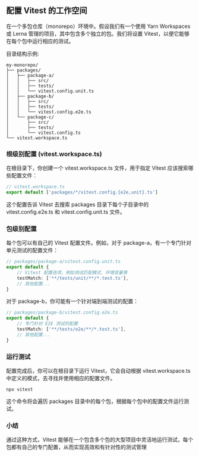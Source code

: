 ## 配置 Vitest 的工作空间

在一个多包仓库（monorepo）环境中。假设我们有一个使用 Yarn Workspaces 或 Lerna 管理的项目，其中包含多个独立的包。我们将设置 Vitest，以便它能够在每个包中运行相应的测试。

目录结构示例:

```
my-monorepo/
├── packages/
│   ├── package-a/
│   │   ├── src/
│   │   ├── tests/
│   │   └── vitest.config.unit.ts
│   ├── package-b/
│   │   ├── src/
│   │   ├── tests/
│   │   └── vitest.config.e2e.ts
│   └── package-c/
│       ├── src/
│       ├── tests/
│       └── vitest.config.ts
└── vitest.workspace.ts
```

### 根级别配置 (vitest.workspace.ts)

在根目录下，你创建一个 vitest.workspace.ts 文件，用于指定 Vitest 应该搜索哪些配置文件：

```typescript
// vitest.workspace.ts
export default ['packages/*/vitest.config.{e2e,unit}.ts']
```

这个配置告诉 Vitest 去搜索 packages 目录下每个子目录中的 vitest.config.e2e.ts 和 vitest.config.unit.ts 文件。

### 包级别配置

每个包可以有自己的 Vitest 配置文件。例如，对于 package-a，有一个专门针对单元测试的配置文件：

```typescript
// packages/package-a/vitest.config.unit.ts
export default {
    // Vitest 配置选项，例如测试匹配模式、环境变量等
    testMatch: ['**/tests/unit/**/*.test.ts'],
    // 其他配置...
}
```

对于 package-b，你可能有一个针对端到端测试的配置：

```typescript
// packages/package-b/vitest.config.e2e.ts
export default {
    // 专门针对 E2E 测试的配置
    testMatch: ['**/tests/e2e/**/*.test.ts'],
    // 其他配置...
}
```

### 运行测试

配置完成后，你可以在根目录下运行 Vitest，它会自动根据 vitest.workspace.ts 中定义的模式，去寻找并使用相应的配置文件。

```shell
npx vitest
```

这个命令将会遍历 packages 目录中的每个包，根据每个包中的配置文件运行测试。

### 小结

通过这种方式，Vitest 能够在一个包含多个包的大型项目中灵活地运行测试，每个包都有自己的专门配置，从而实现高效和有针对性的测试管理
